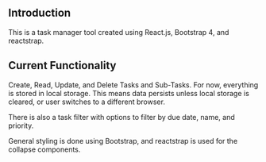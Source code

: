 ## Introduction
This is a task manager tool created using React.js, Bootstrap 4, and reactstrap.

## Current Functionality
Create, Read, Update, and Delete Tasks and Sub-Tasks. For now, everything is stored in local storage. This means data persists unless local storage is cleared, or user switches to a different browser.

There is also a task filter with options to filter by due date, name, and priority.

General styling is done using Bootstrap, and reactstrap is used for the collapse components.